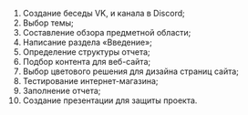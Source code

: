 1. Создание беседы VK, и канала в Discord;
2. Выбор темы;
3. Составление обзора предметной области;
4. Написание раздела «Введение»;
5. Определение структуры отчета;
6. Подбор контента для веб-сайта;
7. Выбор цветового решения для дизайна страниц сайта;
8. Тестирование интернет-магазина;
9. Заполнение отчета;
10. Создание презентации для защиты проекта.
